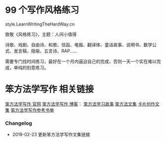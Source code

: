 # 99 个写作风格练习


style.LearnWritingTheHardWay.cn

致敬《风格练习》，主题：人间小值得

诗歌、戏剧、自由诗、和歌、信函、电报、翻译体、童话故事、说明书、数学公式、发言稿、隐喻、五言诗、RAP……

需要专门找时间练习，最好在一个月内逼迫自己的完成，否则一天一个实在难以完成，单纯的刻意练习。


# 笨方法学写作 相关链接

[笨方法学写作 官网](http://www.LearnWritingTheHardWay.cn)
[笨方法学写作 博客](http://www.cnfeat.com)：
[笨方法学习故事](http://story.learnwritingthehardway.cn/)
[笨方法文集](http://book.learnthingsthehardway.com/)
[卡片创作文集](http://card.learnwritingthehardway.cn/)
[笨方法学写作参考书单](https://www.douban.com/doulist/45064751/)


###  Changelog

- 2019-02-23 更新笨方法学写作文集链接
